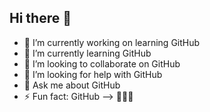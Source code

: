 ## Hi there 👋

- 🔭 I’m currently working on learning GitHub
- 🌱 I’m currently learning GitHub
- 👯 I’m looking to collaborate on GitHub
- 🤔 I’m looking for help with GitHub
- 💬 Ask me about GitHub
- ⚡ Fun fact: GitHub
--> 🤯🤯🤯

